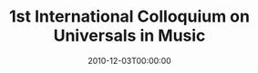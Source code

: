 ---
acronym: UiM-2010
date: '2010-12-03T00:00:00'
ext_url: http://mtg.upf.edu/clqmus2010%40orange.fr
location: Provence, France
submission_date: '2010-07-30T00:00:00'
title: 1st International Colloquium on Universals in Music
---
